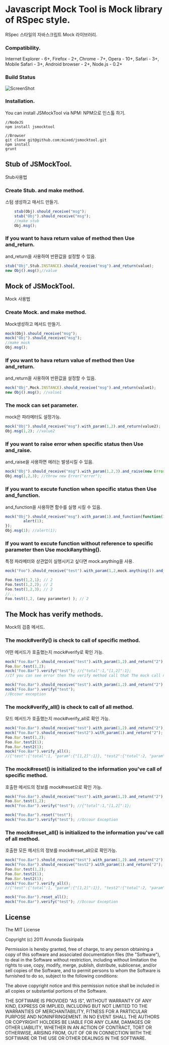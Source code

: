 Javascript Mock Tool is Mock library of RSpec style.
============================================================
RSpec 스타일의 자바스크립트 Mock 라이브러리.
### Compatibility.
Internet Explorer - 6+, Firefox - 2+, Chrome - 7+, Opera - 10+, Safari - 3+, Mobile Safari - 3+, Android browser - 2+, Node.js - 0.2+

### Build Status
![ScreenShot](https://travis-ci.org/mixed/jsmocktool.png)

### Installation.
You can install JSMockTool via NPM: 
NPM으로 인스톨 하기.
```
//NodeJS
npm install jsmocktool
```

```
//Browser
git clone git@github.com:mixed/jsmocktool.git
npm install
grunt
```

## Stub of JSMockTool. 
Stub사용법
### Create Stub. and make method. 
스텀 생성하고 매서드 만들기.
``` js
    stub(Obj).should_receive("msg");
    stub("Obj").should_receive("msg");
    //make stub
	Obj.msg();
```

### If you want to hava return value of method then Use and_return. 
and_return을 사용하여 반환값을 설정할 수 있음.
``` js
stub("Obj",Stub.INSTANCE).should_receive("msg").and_return(value);
new Obj().msg();//value
```

## Mock of JSMockTool.
Mock 사용법
### Create Mock. and make method.
Mock생성하고 메서드 만들기.
``` js
mock(Obj).should_receive("msg");
mock("Obj").should_receive("msg");
//make mock
Obj.msg();
```

### If you want to hava return value of method then Use and_return.
and_return을 사용하여 반환값을 설정할 수 있음.
``` js
mock("Obj",Mock.INSTANCE).should_receive("msg").and_return(value1);
new Obj().msg(); //value1
```

### The mock can set parameter.
mock은 파라메터도 설정가능.
``` js
mock("Obj").should_receive("msg").with_param(1,2).and_return(value2);
Obj.msg(1,2); //value2
```

### If you want to raise error when specific status then Use and_raise.
and_raise을 사용하면 에러는 발생시킬 수 있음.
``` js
mock("Obj").should_receive("msg").with_param(1,2,3).and_raise(new Error("error"));
Obj.msg(1,2,3); //throw new Error("error");
```

### If you want to excute function when specific status then Use and_function.
and_function을 사용하면 함수를 실행 시킬 수 있음.
``` js
mock("Obj").should_receive("msg").with_param(1).and_function(function(1){
        alert(1);
});
Obj.msg(1); //alert(1);
```

### If you want to excute function without reference to specific parameter then Use mock#anything().
특정 파라메터와 상관없이 실행시키고 싶다면 mock.anything을 사용.
``` js
mock("Foo").should_receive("test").with_param(1,2,mock.anything()).and_return("2");

Foo.test(1,2,1); // 2
Foo.test(1,2,2); // 2
Foo.test(1,2,3); // 2
//...
Foo.test(1,2, (any parameter) ); // 2   
```

## The Mock has verify methods.
Mock의 검증 메서드.
### The mock#verify() is check to call of specific method.
어떤 메서드가 호출했는지 mock#verify로 확인 가능.
``` js
mock("Foo.Bar").should_receive("test").with_param(1,2).and_return("2");
Foo.Bar.test(1,2);
mock("Foo.Bar").verify("test"); //{"total":1,"[1,2]":1};
//If you can see error then The verify method call that The mock call not method.

mock("Foo.Bar").should_receive("test").with_param(1,2).and_return("2");
mock("Foo.Bar").verify("test");
//Occour exception
```

### The mock#verify_all() is check to call of all method.
모드 메서드가 호출했는지 mock#verify_all로 확인 가능.
``` js
mock("Foo.Bar").should_receive("test").with_param(1,2).and_return("2");
mock("Foo.Bar").should_receive("test2").with_param(1).and_return("2");
Foo.Bar.test(1,2);
Foo.Bar.test2(1);
Foo.Bar.test2(1);
mock("Foo.Bar").verify_all();
//{"test":{"total":1, "param":{"[1,2]":1}}, "test2":{"total":2, "param":{"[1]":2}}}
```

### The mock#reset() is initialized to the information you've call of specific method.
호출한 메서드의 정보를 mock#reset으로 확인 가능.
``` js
mock("Foo.Bar").should_receive("test").with_param(1,2).and_return("2");
Foo.Bar.test(1,2);
mock("Foo.Bar").verify("test"); //{"total":1,"[1,2]":1};

mock("Foo.Bar").reset("test");
mock("Foo.Bar").verify("test"); //Occour Exception
```

### The mock#reset_all() is initialized to the information you've call of all method.
호출한 모든 메서드의 정보를 mock#reset_all으로 확인가능.
``` js
mock("Foo.Bar").should_receive("test").with_param(1,2).and_return("2");
mock("Foo.Bar").should_receive("test2").with_param(1).and_return("2");
Foo.Bar.test(1,2);
Foo.Bar.test2(1);
Foo.Bar.test2(1);
mock("Foo.Bar").verify_all();
//{"test":{"total":1, "param":{"[1,2]":1}}, "test2":{"total":2, "param":{"[1]":2}}}

mock("Foo.Bar").reset_all();
mock("Foo.Bar").verify("test"); //Occour Exception
```

License
-------
The MIT License

Copyright (c) 2011 Arunoda Susiripala

Permission is hereby granted, free of charge, to any person obtaining a copy
of this software and associated documentation files (the "Software"), to deal
in the Software without restriction, including without limitation the rights
to use, copy, modify, merge, publish, distribute, sublicense, and/or sell
copies of the Software, and to permit persons to whom the Software is
furnished to do so, subject to the following conditions:

The above copyright notice and this permission notice shall be included in
all copies or substantial portions of the Software.

THE SOFTWARE IS PROVIDED "AS IS", WITHOUT WARRANTY OF ANY KIND, EXPRESS OR
IMPLIED, INCLUDING BUT NOT LIMITED TO THE WARRANTIES OF MERCHANTABILITY,
FITNESS FOR A PARTICULAR PURPOSE AND NONINFRINGEMENT. IN NO EVENT SHALL THE
AUTHORS OR COPYRIGHT HOLDERS BE LIABLE FOR ANY CLAIM, DAMAGES OR OTHER
LIABILITY, WHETHER IN AN ACTION OF CONTRACT, TORT OR OTHERWISE, ARISING FROM,
OUT OF OR IN CONNECTION WITH THE SOFTWARE OR THE USE OR OTHER DEALINGS IN
THE SOFTWARE.

